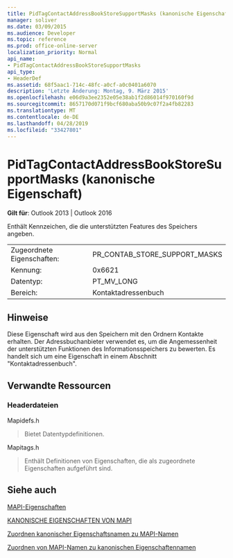 ```yaml
---
title: PidTagContactAddressBookStoreSupportMasks (kanonische Eigenschaft)
manager: soliver
ms.date: 03/09/2015
ms.audience: Developer
ms.topic: reference
ms.prod: office-online-server
localization_priority: Normal
api_name:
- PidTagContactAddressBookStoreSupportMasks
api_type:
- HeaderDef
ms.assetid: 68f5aac1-714c-48fc-a0cf-a0c0401a6070
description: 'Letzte Änderung: Montag, 9. März 2015'
ms.openlocfilehash: e06d9a3ee2352e05e38ab1f2d86014f970160f9d
ms.sourcegitcommit: 8657170d071f9bcf680aba50b9c07f2a4fb82283
ms.translationtype: MT
ms.contentlocale: de-DE
ms.lasthandoff: 04/28/2019
ms.locfileid: "33427801"
---
```

# <a name="pidtagcontactaddressbookstoresupportmasks-canonical-property"></a>PidTagContactAddressBookStoreSupportMasks (kanonische Eigenschaft)

  
  
**Gilt für**: Outlook 2013 | Outlook 2016 
  
Enthält Kennzeichen, die die unterstützten Features des Speichers angeben.
  
|||
|:-----|:-----|
|Zugeordnete Eigenschaften:  <br/> |PR_CONTAB_STORE_SUPPORT_MASKS  <br/> |
|Kennung:  <br/> |0x6621  <br/> |
|Datentyp:  <br/> |PT_MV_LONG  <br/> |
|Bereich:  <br/> |Kontaktadressenbuch  <br/> |
   
## <a name="remarks"></a>Hinweise

Diese Eigenschaft wird aus den Speichern mit den Ordnern Kontakte erhalten. Der Adressbuchanbieter verwendet es, um die Angemessenheit der unterstützten Funktionen des Informationsspeichers zu bewerten. Es handelt sich um eine Eigenschaft in einem Abschnitt "Kontaktadressenbuch". 
  
## <a name="related-resources"></a>Verwandte Ressourcen

### <a name="header-files"></a>Headerdateien

Mapidefs.h
  
> Bietet Datentypdefinitionen.
    
Mapitags.h
  
> Enthält Definitionen von Eigenschaften, die als zugeordnete Eigenschaften aufgeführt sind.
    
## <a name="see-also"></a>Siehe auch



[MAPI-Eigenschaften](mapi-properties.md)
  
[KANONISCHE EIGENSCHAFTEN VON MAPI](mapi-canonical-properties.md)
  
[Zuordnen kanonischer Eigenschaftsnamen zu MAPI-Namen](mapping-canonical-property-names-to-mapi-names.md)
  
[Zuordnen von MAPI-Namen zu kanonischen Eigenschaftennamen](mapping-mapi-names-to-canonical-property-names.md)


